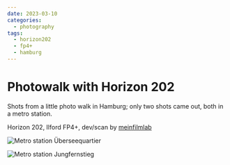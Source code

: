 ```yaml
---
date: 2023-03-10
categories:
  - photography
tags:
  - horizon202
  - fp4+
  - hamburg
---
```


# Photowalk with Horizon 202

Shots from a little photo walk in Hamburg; only two shots came out, both in a metro station.

<!-- more -->

Horizon 202, Ilford FP4+, dev/scan by [meinfilmlab](https://www.meinfilmlab.de/)

![Metro station Überseequartier](https://pixelfed.de/storage/m/_v2/603937060966080134/7c649620b-69b6c5/Az90WZqv3mVX/C4ruAlws4IxUsGfspZnGoFsc1MlOzgU1pTOXebrq.jpg)

![Metro station Jungfernstieg](https://pixelfed.de/storage/m/_v2/603937060966080134/7c649620b-69b6c5/lmWyHsvSArkX/adC9DXG9izTuSNpmHxg0TSa9ASg9r9QTCz8TkcIa.jpg)
 

